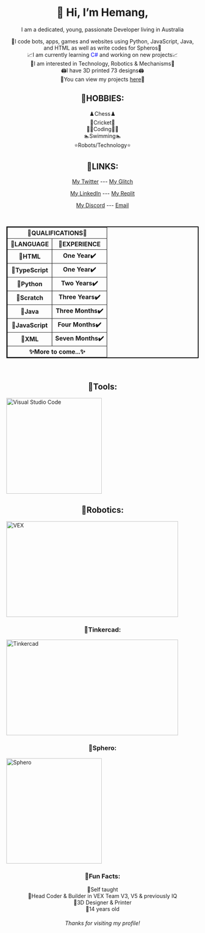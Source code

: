 <h1 align = "center">👋 Hi, I’m Hemang,</h1> 

<p align = "center">I am a dedicated, young, passionate Developer living in Australia</p>
<p align = "center">💫I code bots, apps, games and websites using Python, JavaScript, Java, and HTML as well as write codes for Spheros💫<br>📈I am currently learning <font color = "#0000FF">C#</font> and working on new projects📈<br>👀I am interested in Technology, Robotics & Mechanisms👀<br>🖨️I have 3D printed <bold>73 </bold>designs🖨️<br>👏You can view my projects <a href = "https://github.com/Zemerik?tab=repositories">here</a>👏</p>

<h2 align = "center">🔌HOBBIES: </h2>
<p align = "center">♟️Chess♟️<br>🏏Cricket🏏<br>🧑‍💻Coding🧑‍💻<br>🏊Swimming🏊<br>⭐Robots/Technology⭐</p>
<h2 align = "center">🔌LINKS: </h2>
<p align = "center"><a href = "https://twitter.com/ZemerikY">My Twitter</a> --- <a href = "https://glitch.com/@zemerik">My Glitch</a></p>
<p align = "center"><a href = "https://www.linkedin.com/in/lucifer-yadav-7858b3284/">My LinkedIn</a> --- <a href = "https://replit.com/@LuiceferYadav">My Replit</a></p>
<p align = "center"><a href = "https://discord.com/users/1018816958587748383">My Discord</a> --- <a href = "mailto: zemerikY@gmailcom">Email</a></p>
<br>
<center><table  align = "center" border = "2" bordercolor = "#000000" cellpadding = "2">
  <tbody>
    <tr>
      <th colspan = "2">🌟QUALIFICATIONS🌟</th>
    </tr>
    <tr>
      <th>📜LANGUAGE</th>
      <th>🔢EXPERIENCE</th>
    </tr>
    <tr>
      <th>💯HTML</th>
      <th>One Year✔️</th>
    </tr>
    <tr>
      <th>💯TypeScript</th>
      <th>One Year✔️</th>
    </tr>
    <tr>
      <th>💯Python</th>
      <th>Two Years✔️</th>
    </tr>
    <tr>
      <th>💯Scratch</th>
      <th>Three Years✔️</th>
    </tr>
    <tr>
      <th>💯Java</th>
      <th>Three Months✔️</th>
    </tr>
    <tr>
      <th>💯JavaScript</th>
      <th>Four Months✔️</th>
    </tr>
    <tr>
      <th>💯XML</th>
      <th>Seven Months✔️</th>
    <tr>
      <th colspan = "2">✨More to come...✨</th>
    </tr>
  </tbody>
</table></center>

<br>
  
<h2  align = "center">🔌Tools: </h2>
<img  class = "center" src = "https://cdn.discordapp.com/attachments/1062477574841831594/1146451203228696577/image.png" alt = "Visual Studio Code" style = "width:250px;height:250px">

<h2 align = "center">🔌Robotics: </h2>
<img  align = "center" src = "https://cdn.discordapp.com/attachments/1062477574841831594/1147469198482751519/image.png" alt = "VEX" style = "width:450px;height:250px">

<h3 align = "center">🔌Tinkercad: </h3>
<img  align = "center" src = "https://cdn.discordapp.com/attachments/1062477574841831594/1147470920886263828/image.png" alt = "Tinkercad" style = "width:450px;height:250px">

<h3 align = "center">🔌Sphero: </h3>
<img align = "center" src = "https://cdn.discordapp.com/attachments/1062477574841831594/1147473463896973352/image.png" alt = "Sphero" style = "width:250px;height:275px">

<h3 align = "center">🔌Fun Facts: </h3>
<p align = "center">🧠Self taught<br>🤖Head Coder & Builder in VEX Team V3, V5 & previously IQ<br>🗼3D Designer & Printer<br>🔞14 years old</p>

<h6 align = "center">Thanks for visiting my profile!</h6>
<!---
Zemerik/Zemerik is a ✨ special ✨ repository because its `README.md` (this file) appears on your GitHub profile.
You can click the Preview link to take a look at your changes.
--->
